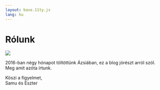 ```yaml
---
layout: base.11ty.js
lang: hu
---
```


# Rólunk

![](/img/mi.png)

2016-ban négy hónapot töltöttünk Ázsiában, ez a blog jórészt arról szól.  
Meg amit azóta írtunk.

Köszi a figyelmet,   
Samu és Eszter
